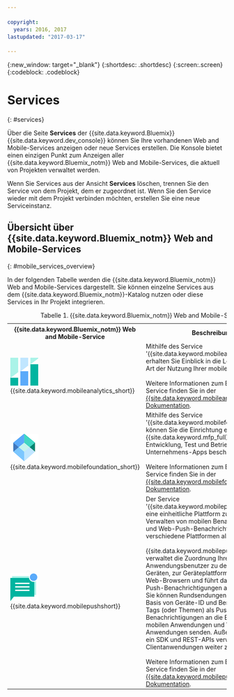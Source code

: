 ```yaml
---

copyright:
  years: 2016, 2017
lastupdated: "2017-03-17"

---
```

{:new_window: target="_blank"}
{:shortdesc: .shortdesc}
{:screen:.screen}
{:codeblock: .codeblock}

# Services
{: #services}

Über die Seite **Services** der {{site.data.keyword.Bluemix}} {{site.data.keyword.dev_console}} können Sie Ihre vorhandenen Web and Mobile-Services anzeigen oder neue Services erstellen. Die Konsole bietet einen einzigen Punkt zum Anzeigen aller {{site.data.keyword.Bluemix_notm}} Web and Mobile-Services, die aktuell von Projekten verwaltet werden.   

Wenn Sie Services aus der Ansicht **Services** löschen, trennen Sie den Service von dem Projekt, dem er zugeordnet ist. Wenn Sie den Service wieder mit dem Projekt verbinden möchten, erstellen Sie eine neue Serviceinstanz.

## Übersicht über {{site.data.keyword.Bluemix_notm}} Web and Mobile-Services
{: #mobile_services_overview}

In der folgenden Tabelle werden die {{site.data.keyword.Bluemix_notm}} Web and Mobile-Services dargestellt. Sie können einzelne Services aus dem {{site.data.keyword.Bluemix_notm}}-Katalog nutzen oder diese Services in Ihr Projekt integrieren. 

<table summary="In dieser Tabelle werden {{site.data.keyword.Bluemix_notm}} Web and Mobile-Services beschrieben und Links zur Servicedokumentation bereitgestellt">
<caption>Tabelle 1. {{site.data.keyword.Bluemix_notm}} Web and Mobile-Services</caption>
<th>{{site.data.keyword.Bluemix_notm}} Web and Mobile-Service</th>
<th>Beschreibung</th>
<tr>
<td> <img src="images/mobile_analytics_icon.png" alt="Symbol für {{site.data.keyword.mobileanalytics_short}}"><br/>{{site.data.keyword.mobileanalytics_short}}</td>
<td valign="top">Mithilfe des Service '{{site.data.keyword.mobileanalytics_full}}' erhalten Sie Einblick in die Leistung und die Art der Nutzung Ihrer mobilen Apps.<br/><br/>
Weitere Informationen zum Betrieb dieses Service finden Sie in der <a href="/docs/services/mobileanalytics/index.html" alt="Link zur Dokumentation für {{site.data.keyword.mobileanalytics_short}}">{{site.data.keyword.mobileanalytics_short}}-Dokumentation</a>. </td>
</tr>
<tr>
<td><img src="images/MFPFoundation_icon.png" alt="{{site.data.keyword.mobilefoundation_short}} - Servicesymbol"><br/> {{site.data.keyword.mobilefoundation_short}}</td>
<td valign="top">Mithilfe des Service '{{site.data.keyword.mobilefoundation_long}}' können Sie die Einrichtung einer {{site.data.keyword.mfp_full}}-Umgebung für Entwicklung, Test und Betrieb mobiler Unternehmens-Apps beschleunigen.<br/><br/>
Weitere Informationen zum Betrieb dieses Service finden Sie in der <a href="/docs/services/mobilefoundation/index.html" alt="{{site.data.keyword.mobilefoundation_short}} Link zur Dokumentation">{{site.data.keyword.mobilefoundation_short}}-Dokumentation</a>. </td>
</tr>
<tr>
<!--
<td><img src="images/mqa_icon.png" alt="{{site.data.keyword.mqa}} service icon"><br/>{{site.data.keyword.mqa}}</td>
<td valign="top">Use the {{site.data.keyword.mqafull}} service to discover and set up mobile quality services for your apps. You can view high-level quality metrics for your mobile apps to get a quick understanding of the issues for apps that you are working on. These metrics include information for crashes, bugs, user feedback, and user sentiment. By viewing this information for your apps, you can determine whether to investigate specific issues further.<br/><br/>
Read more about operating this service in the <a href="/docs/services/MobileQualityAssurance/index.html" alt="{{site.data.keyword.mqa}} documentation link">{{site.data.keyword.mqa}} documentation</a>.</td>
-->
</tr>
<tr>
<td><img src="images/push_icon.png" alt="{{site.data.keyword.mobilepushshort}} - Servicesymbol"><br/>{{site.data.keyword.mobilepushshort}}</td>
<td valign="top">Der Service '{{site.data.keyword.mobilepushfull}}' bietet eine einheitliche Plattform zum Senden und Verwalten von mobilen Benachrichtigungen und Web-Push-Benachrichtigungen, die verschiedene Plattformen als Ziel haben.
<br/><br/>
{{site.data.keyword.mobilepushshort}} verwaltet die Zuordnung Ihrer Anwendungsbenutzer zu den zugehörigen Geräten, zur Geräteplattform sowie zu den Web-Browsern und führt das Senden von Push-Benachrichtigungen an die Geräte aus. Sie können Rundsendungen, Unicasts (auf der Basis von Geräte-ID und Benutzer-ID) sowie Tags (oder Themen) als Push-Benachrichtigungen an die Benutzer Ihrer mobilen Anwendungen und Web-Browser-Anwendungen senden. Außerdem können Sie ein SDK und REST-APIs verwenden, um Ihre Clientanwendungen weiter zu entwickeln.
<br/><br/>
Weitere Informationen zum Betrieb dieses Service finden Sie in der <a href="/docs/services/mobilepush/index.html" alt="Link zur Dokumentation für {{site.data.keyword.mobilepushshort}}">{{site.data.keyword.mobilepushshort}}-Dokumentation</a>.</td>
</table>
